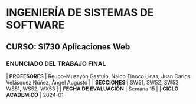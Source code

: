 # INGENIERÍA DE SISTEMAS DE SOFTWARE
## CURSO: SI730 Aplicaciones Web 
### ENUNCIADO DEL TRABAJO FINAL

| **PROFESORES**                  | Reupo-Musayón Gastulo, Naldo Tinoco Licas, Juan Carlos Velásquez Núñez, Ángel Augusto |
| **SECCIONES**                   | SW51, SW52, SW53, WS51, WS52, WX53                                                   |
| **FECHA DE EVALUACIÓN**        | Semana 15                                                                           |
| **CICLO ACADEMICO**            | 2024-01                                                                             |
